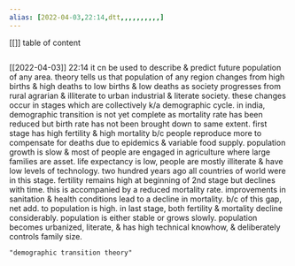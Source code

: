 ```yaml
---
alias: [2022-04-03,22:14,dtt,,,,,,,,,,]
---
```

[[]]
table of content
```toc
```

[[2022-04-03]] 22:14
it cn be used to describe & predict future population of any area.
theory tells us that population of any region changes from high births & high deaths to low births & low deaths as society progresses from rural agrarian & illiterate to urban industrial & literate society. these changes occur in stages which are collectively k/a demographic cycle.
in india, demographic transition is not yet complete as mortality rate has been reduced but birth rate has not been brought down to same extent.
first stage has high fertility & high mortality  b/c people reproduce more to compensate for deaths due to epidemics & variable food supply.
population growth is slow & most of people are engaged in agriculture where large families are asset.
life expectancy is low, people are mostly illiterate & have low levels of technology.
two hundred years ago all countries of world were in this stage.
fertility remains high at beginning of 2nd stage but declines with time.
this is accompanied by a reduced mortality rate. improvements in sanitation & health conditions lead to a decline in mortality.  b/c of this gap, net add. to population is high.
in last stage, both fertility & mortality decline considerably.
population is either stable or grows slowly. population becomes urbanized, literate, & has high technical knowhow, & deliberately controls family size.
```query
"demographic transition theory"
```